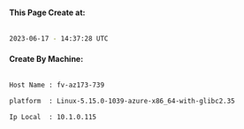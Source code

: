
   
#### This Page Create at:

```bash

2023-06-17 - 14:37:28 UTC

```

#### Create By Machine:

```bash

Host Name : fv-az173-739

platform  : Linux-5.15.0-1039-azure-x86_64-with-glibc2.35

Ip Local  : 10.1.0.115

```

